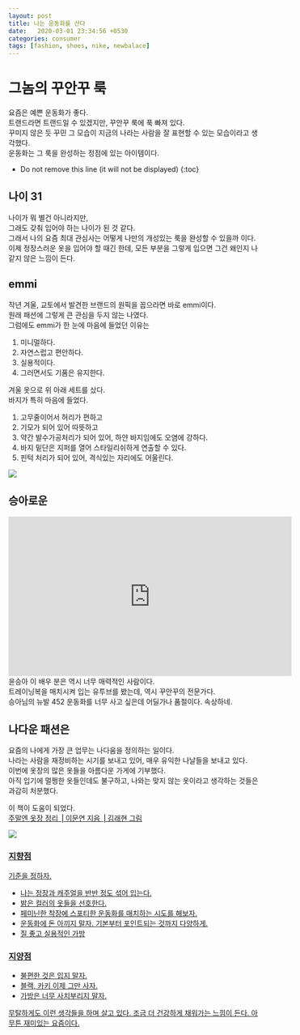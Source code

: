 ```yaml
---
layout: post
title: 나는 운동화를 산다 
date:   2020-03-01 23:34:56 +0530
categories: consumer
tags: [fashion, shoes, nike, newbalace]
---
```


# 그놈의 꾸안꾸 룩
요즘은 예쁜 운동화가 좋다. <br>
트랜드라면 트랜드일 수 있겠지만, 꾸안꾸 룩에 푹 빠져 있다. <br>
꾸미지 않은 듯 꾸민 그 모습이 지금의 나라는 사람을 잘 표현할 수 있는 모습이라고 생각했다. <br>
운동화는 그 룩을 완성하는 정점에 있는 아이템이다.<br>

* Do not remove this line (it will not be displayed) 
{:toc}


## 나이 31
나이가 뭐 별건 아니라지만, <br>
그래도 갖춰 입어야 하는 나이가 된 것 같다. <br>
그래서 나의 요즘 최대 관심사는 어떻게 나만의 개성있는 룩을 완성할 수 있을까 이다. <br>
이제 정장스러운 옷을 입어야 할 때긴 한데, 모든 부분을 그렇게 입으면 그건 왜인지 나같지 않은 느낌이 든다. <br> 

## emmi
작년 겨울, 교토에서 발견한 브랜드의 원픽을 꼽으라면 바로 emmi이다.<br>
원래 패션에 그렇게 큰 관심을 두지 않는 나였다. <br>
그럼에도 emmi가 한 눈에 마음에 들었던 이유는<br>
1. 미니멀하다.<br>
2. 자연스럽고 편안하다.<br>
3. 실용적이다.<br>
4. 그러면서도 기품은 유지한다.<br>


겨울 옷으로 위 아래 세트를 샀다. <br>
바지가 특히 마음에 들었다. <br>

1. 고무줄이어서 허리가 편하고<br>
2. 기모가 되어 있어 따뜻하고<br>
3. 약간 발수가공처리가 되어 있어, 하얀 바지임에도 오염에 강하다. <br>
4. 바지 밑단은 지퍼를 열어 스타일리쉬하게 연출할 수 있다. <br>
5. 핀턱 처리가 되어 있어, 격식있는 자리에도 어울린다. <br>

<img src="https://d13bk85vz164q6.cloudfront.net/emmi/ProductSubImages/0/13WFP195020_p_03_LL.jpg" style="max-width: 40%; height: auto;">


## 승아로운
<iframe width="560" height="315" src="https://www.youtube.com/embed/9FPStSzbM3A" frameborder="0" allow="accelerometer; autoplay; encrypted-media; gyroscope; picture-in-picture" allowfullscreen></iframe><br>
윤승아 이 배우 분은 역시 너무 매력적인 사람이다. <br>
트레이닝복을 매치시켜 입는 유투브를 봤는데, 역시 꾸안꾸의 전문가다. <br>
승아님의 뉴발 452 운동화를 너무 사고 싶은데 어딜가나 품절이다. 속상하네.<br>
 

## 나다운 패션은

요즘의 나에게 가장 큰 업무는 나다움을 정의하는 일이다. <br>
나라는 사람을 재정비하는 시기를 보내고 있어, 매우 유익한 나날들을 보내고 있다. <br>
이번에 옷장의 많은 옷들을 아름다운 가게에 기부했다. <br>
아직 입기에 멀쩡한 옷들인데도 불구하고, 나와는 맞지 않는 옷이라고 생각하는 것들은 과감히 처분했다. <br>

이 책이 도움이 되었다.<br>
<a href="http://www.yes24.com/Product/Goods/66992512" title="주말엔 옷장 정리 ⎟ 이문연 지음 ⎟ 김래현 그림">
 주말엔 옷장 정리 ⎟ 이문연 지음 ⎟ 김래현 그림 <br>
 
<img src="http://image.yes24.com/goods/66992512/800x0" style="max-width: 40%; height: auto;"> 


### 지향점 
기준을 정하자. <br>
* 나는 정장과 캐주얼을 반반 정도 섞어 입는다.<br>
* 밝은 컬러의 옷들을 선호한다.<br>
* 페미닌한 착장에 스포티한 운동화를 매치하는 시도를 해보자.<br>
* 운동화에 돈 아끼지 말자. 기본부터 포인트되는 것까지 다양하게.<br>
* 질 좋고 실용적인 가방<br>

### 지양점
* 불편한 것은 입지 말자.<br>
* 블랙, 카키 이제 그만 사자. <br>
* 가방은 너무 사치부리지 말자. <br>

무탈하게도 이런 생각들을 하며 살고 있다. 
조금 더 건강하게 채워가는 느낌이 든다. 
아무튼 재미있는 요즘이다.


